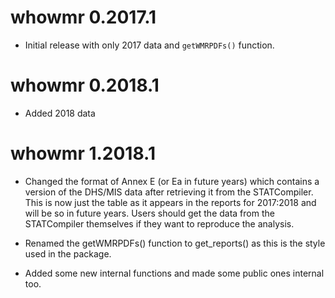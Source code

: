 <!-- https://r-pkgs.org/other-markdown.html#sec-news -->

# whowmr 0.2017.1

-   Initial release with only 2017 data and `getWMRPDFs()` function.

# whowmr 0.2018.1

-   Added 2018 data

# whowmr 1.2018.1

- Changed the format of Annex E (or Ea in future years) which contains a version
  of the DHS/MIS data after retrieving it from the STATCompiler. This is now
  just the table as it appears in the reports for 2017:2018 and will be so in
  future years. Users should get the data from the STATCompiler themselves if
  they want to reproduce the analysis.

- Renamed the getWMRPDFs() function to get_reports() as this is the style used
  in the package.

- Added some new internal functions and made some public ones internal too.
